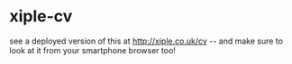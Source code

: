 xiple-cv
========
see a deployed version of this at http://xiple.co.uk/cv 
-- and make sure to look at it from your smartphone browser too!
